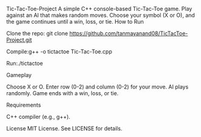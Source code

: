 Tic-Tac-Toe-Project
A simple C++ console-based Tic-Tac-Toe game. Play against an AI that makes random moves. Choose your symbol (X or O), and the game continues until a win, loss, or tie.
How to Run

Clone the repo:
git clone https://github.com/tanmayanand08/TicTacToe-Project.git


Compile:g++ -o tictactoe Tic-Tac-Toe.cpp


Run:./tictactoe



Gameplay

Choose X or O.
Enter row (0-2) and column (0-2) for your move.
AI plays randomly.
Game ends with a win, loss, or tie.

Requirements

C++ compiler (e.g., g++).

License
MIT License. See LICENSE for details.
